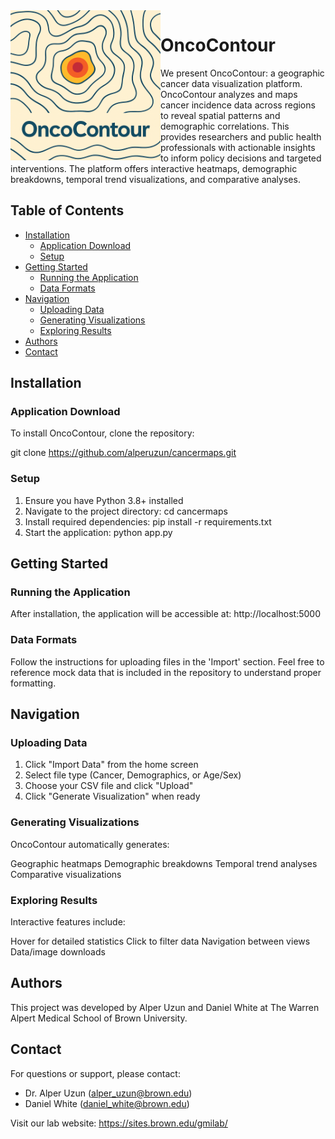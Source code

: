 <img src="https://github.com/alperuzun/cancermaps/blob/main/OncoContour.png" alt="Page 1 Image" height= 240 align = "left" >

# OncoContour
We present OncoContour: a geographic cancer data visualization platform. OncoContour analyzes and maps cancer incidence data across regions to reveal spatial patterns and demographic correlations. This provides researchers and public health professionals with actionable insights to inform policy decisions and targeted interventions. The platform offers interactive heatmaps, demographic breakdowns, temporal trend visualizations, and comparative analyses.

## Table of Contents

- [Installation](#installation)
  - [Application Download](#application-download)
  - [Setup](#setup)
- [Getting Started](#getting-started)
  - [Running the Application](#running-the-application)
  - [Data Formats](#data-formats)
- [Navigation](#navigation)
  - [Uploading Data](#uploading-data)
  - [Generating Visualizations](#generating-visualizations)
  - [Exploring Results](#exploring-results)
- [Authors](#authors)
- [Contact](#contact)

## Installation

### Application Download

To install OncoContour, clone the repository:

git clone https://github.com/alperuzun/cancermaps.git

### Setup

1. Ensure you have Python 3.8+ installed
2. Navigate to the project directory: cd cancermaps
3. Install required dependencies: pip install -r requirements.txt
4. Start the application: python app.py

## Getting Started

### Running the Application

After installation, the application will be accessible at: 
http://localhost:5000

### Data Formats

Follow the instructions for uploading files in the 'Import' section.
Feel free to reference mock data that is included in the repository to 
understand proper formatting.

## Navigation

### Uploading Data

1. Click "Import Data" from the home screen
2. Select file type (Cancer, Demographics, or Age/Sex)
3. Choose your CSV file and click "Upload"
4. Click "Generate Visualization" when ready

### Generating Visualizations

OncoContour automatically generates:

Geographic heatmaps
Demographic breakdowns
Temporal trend analyses
Comparative visualizations

### Exploring Results

Interactive features include:

Hover for detailed statistics
Click to filter data
Navigation between views
Data/image downloads

## Authors

This project was developed by Alper Uzun and Daniel White at The Warren Alpert 
Medical School of Brown University.

## Contact

For questions or support, please contact:
- Dr. Alper Uzun (alper_uzun@brown.edu)
- Daniel White (daniel_white@brown.edu)

Visit our lab website: https://sites.brown.edu/gmilab/
